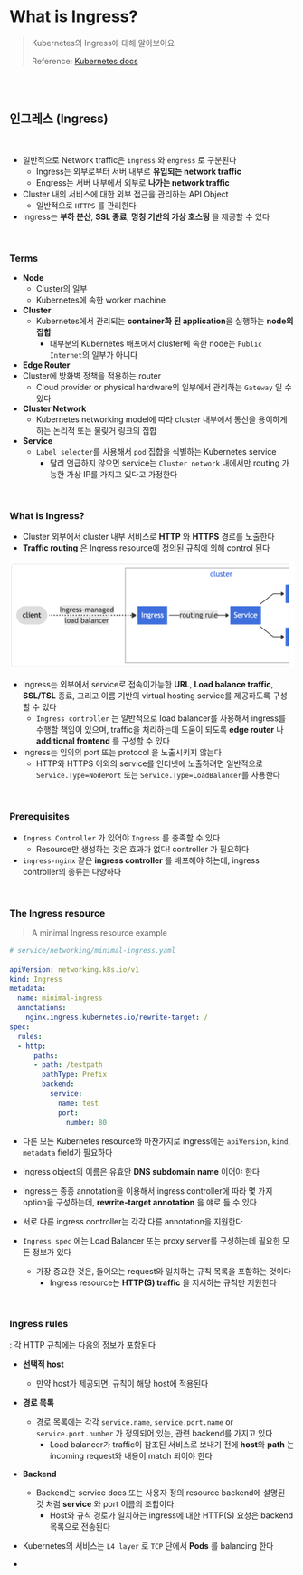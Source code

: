 # What is Ingress?

> Kubernetes의 Ingress에 대해 알아보아요
>
> Reference: [Kubernetes docs](https://kubernetes.io/ko/docs/concepts/services-networking/ingress/)

<br>

<br>

## 인그레스 (Ingress)

<br>

- 일반적으로 Network traffic은 `ingress` 와 `engress` 로 구분된다
  - Ingress는 외부로부터 서버 내부로 **유입되는 network traffic**
  - Engress는 서버 내부에서 외부로 **나가는 network traffic**
- Cluster 내의 서비스에 대한 외부 접근을 관리하는 API Object
  - 일반적으로 `HTTPS` 를 관리한다
- Ingress는 **부하 분산**, **SSL 종료**, **명칭 기반의 가상 호스팅** 을 제공할 수 있다

<br>

### Terms

- **Node**
  - Cluster의 일부
  - Kubernetes에 속한 worker machine
- **Cluster**
  - Kubernetes에서 관리되는 **container화 된 application**을 실행하는 **node의 집합**
    - 대부분의 Kubernetes 배포에서 cluster에 속한 node는 `Public Internet`의 일부가 아니다
-  **Edge Router**
  - Cluster에 방화벽 정책을 적용하는 router
    - Cloud provider or physical hardware의 일부에서 관리하는 `Gateway` 일 수 있다
- **Cluster Network**
  - Kubernetes networking model에 따라 cluster 내부에서 통신을 용이하게 하는 논리적 또는 물맂거 링크의 집합
- **Service**
  - `Label selecter`를 사용해서 `pod` 집합을 식별하는 Kubernetes service
    - 달리 언급하지 않으면 service는 `Cluster network` 내에서만 routing 가능한 가상 IP를 가지고 있다고 가정한다

<br>

### What is Ingress?

- Cluster 외부에서 cluster 내부 서비스로 **HTTP** 와 **HTTPS** 경로를 노출한다
- **Traffic routing** 은 Ingress resource에 정의된 규칙에 의해 control 된다

![image-20200929010831268](../../images/image-20200929010831268.png)

- Ingress는 외부에서 service로 접속이가능한 **URL**, **Load balance traffic**, **SSL/TSL** 종료, 그리고 이름 기반의 virtual hosting service를 제공하도록 구성할 수 있다
  - `Ingress controller` 는 일반적으로 load balancer를 사용해서 ingress를 수행할 책임이 있으며, traffic을 처리하는데 도움이 되도록 **edge router** 나 **additional frontend** 를 구성할 수 있다
- Ingress는 임의의 port 또는 protocol 을 노출시키지 않는다
  - HTTP와 HTTPS 이외의 service를 인터넷에 노출하려면 일반적으로 `Service.Type=NodePort` 또는 `Service.Type=LoadBalancer`를 사용한다

<br>

### Prerequisites

- `Ingress Controller` 가 있어야 `Ingress` 를 충족할 수 있다
  - Resource만 생성하는 것은 효과가 없다! controller 가 필요하다
- `ingress-nginx` 같은 **ingress controller** 를 배포해야 하는데, ingress controller의 종류는 다양하다

<br>

### The Ingress resource

> A minimal Ingress resource example

```yaml
# service/networking/minimal-ingress.yaml

apiVersion: networking.k8s.io/v1
kind: Ingress
metadata:
  name: minimal-ingress
  annotations:
    nginx.ingress.kubernetes.io/rewrite-target: /
spec:
  rules:
  - http:
      paths:
      - path: /testpath
        pathType: Prefix
        backend:
          service:
            name: test
            port:
              number: 80
```

- 다른 모든 Kubernetes resource와 마찬가지로 ingress에는 `apiVersion`, `kind`, `metadata` field가 필요하다
- Ingress object의 이름은 유효안 **DNS subdomain name** 이어야 한다
- Ingress는 종종 annotation을 이용해서 ingress controller에 따라 몇 가지 option을 구성하는데, **rewrite-target annotation** 을 얘로 들 수 있다

- 서로 다른 ingress controller는 각각 다른 annotation을 지원한다
- `Ingress spec` 에는 Load Balancer 또는 proxy server를 구성하는데 필요한 모든 정보가 있다
  - 가장 중요한 것은, 들어오는 request와 일치하는 규칙 목록을 포함하는 것이다
    - Ingress resource는 **HTTP(S) traffic** 을 지시하는 규칙만 지원한다

<br>

### Ingress rules

: 각 HTTP 규칙에는 다음의 정보가 포함된다

- **선택적 host**
  - 만약 host가 제공되면, 규칙이 해당 host에 적용된다
- **경로 목록**
  - 경로 목록에는 각각 `service.name`, `service.port.name` or `service.port.number` 가 정의되어 있는, 관련 backend를 가지고 있다
    -  Load balancer가 traffic이 참조된 서비스로 보내기 전에 **host**와 **path** 는 incoming request와 내용이 match 되어야 한다
- **Backend**
  - Backend는 service docs 또는 사용자 정의 resource backend에 설명된 것 처럼 **service** 와 port 이름의 조합이다.
    - Host와 규칙 경로가 일치하는 ingress에 대한 HTTP(S) 요청은 backend 목록으로 전송된다







- Kubernetes의 서비스는 `L4 layer` 로 `TCP` 단에서 **Pods** 를 balancing 한다
- 


